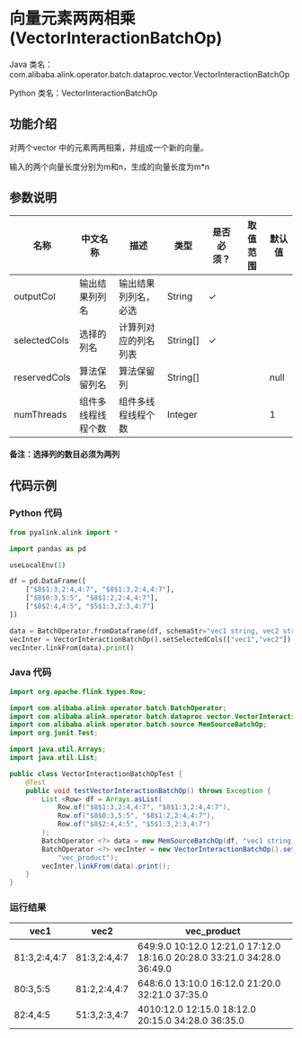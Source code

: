 # 向量元素两两相乘 (VectorInteractionBatchOp)
Java 类名：com.alibaba.alink.operator.batch.dataproc.vector.VectorInteractionBatchOp

Python 类名：VectorInteractionBatchOp


## 功能介绍
对两个vector 中的元素两两相乘，并组成一个新的向量。

输入的两个向量长度分别为m和n，生成的向量长度为m*n

## 参数说明

| 名称 | 中文名称 | 描述 | 类型 | 是否必须？ | 取值范围 | 默认值 |
| --- | --- | --- | --- | --- | --- | --- |
| outputCol | 输出结果列列名 | 输出结果列列名，必选 | String | ✓ |  |  |
| selectedCols | 选择的列名 | 计算列对应的列名列表 | String[] | ✓ |  |  |
| reservedCols | 算法保留列名 | 算法保留列 | String[] |  |  | null |
| numThreads | 组件多线程线程个数 | 组件多线程线程个数 | Integer |  |  | 1 |


#### 备注：选择列的数目必须为两列

## 代码示例
### Python 代码
```python
from pyalink.alink import *

import pandas as pd

useLocalEnv(1)

df = pd.DataFrame([
    ["$8$1:3,2:4,4:7", "$8$1:3,2:4,4:7"],
    ["$8$0:3,5:5", "$8$1:2,2:4,4:7"],
    ["$8$2:4,4:5", "$5$1:3,2:3,4:7"]
])

data = BatchOperator.fromDataframe(df, schemaStr="vec1 string, vec2 string")
vecInter = VectorInteractionBatchOp().setSelectedCols(["vec1","vec2"]).setOutputCol("vec_product")
vecInter.linkFrom(data).print()
```
### Java 代码
```java
import org.apache.flink.types.Row;

import com.alibaba.alink.operator.batch.BatchOperator;
import com.alibaba.alink.operator.batch.dataproc.vector.VectorInteractionBatchOp;
import com.alibaba.alink.operator.batch.source.MemSourceBatchOp;
import org.junit.Test;

import java.util.Arrays;
import java.util.List;

public class VectorInteractionBatchOpTest {
	@Test
	public void testVectorInteractionBatchOp() throws Exception {
		List <Row> df = Arrays.asList(
			Row.of("$8$1:3,2:4,4:7", "$8$1:3,2:4,4:7"),
			Row.of("$8$0:3,5:5", "$8$1:2,2:4,4:7"),
			Row.of("$8$2:4,4:5", "$5$1:3,2:3,4:7")
		);
		BatchOperator <?> data = new MemSourceBatchOp(df, "vec1 string, vec2 string");
		BatchOperator <?> vecInter = new VectorInteractionBatchOp().setSelectedCols("vec1", "vec2").setOutputCol(
			"vec_product");
		vecInter.linkFrom(data).print();
	}
}
```
### 运行结果


vec1|vec2|vec_product
----|----|-----------
$8$1:3,2:4,4:7|$8$1:3,2:4,4:7|$64$9:9.0 10:12.0 12:21.0 17:12.0 18:16.0 20:28.0 33:21.0 34:28.0 36:49.0
$8$0:3,5:5|$8$1:2,2:4,4:7|$64$8:6.0 13:10.0 16:12.0 21:20.0 32:21.0 37:35.0
$8$2:4,4:5|$5$1:3,2:3,4:7|$40$10:12.0 12:15.0 18:12.0 20:15.0 34:28.0 36:35.0
